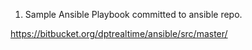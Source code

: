1. Sample Ansible Playbook committed to ansible repo. 

https://bitbucket.org/dptrealtime/ansible/src/master/